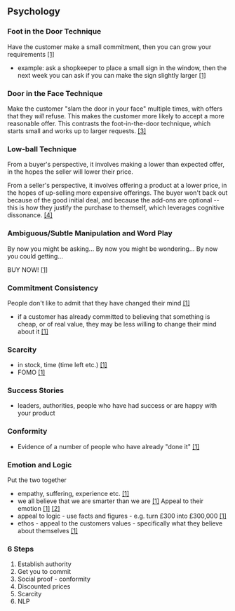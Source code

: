 ## Psychology

### Foot in the Door Technique

Have the customer make a small commitment, then you can grow your requirements [\[1\]][1]
  * example: ask a shopkeeper to place a small sign in the window, then the next week you can ask if you can make the sign slightly larger [\[1\]][1]

### Door in the Face Technique

Make the customer "slam the door in your face" multiple times, with offers that they *will* refuse. This makes the customer more likely to accept a more reasonable offer. This contrasts the foot-in-the-door technique, which starts small and works up to larger requests. [\[3\]][3]

### Low-ball Technique

From a buyer's perspective, it involves making a lower than expected offer, in the hopes the seller will lower their price.

From a seller's perspective, it involves offering a product at a lower price, in the hopes of up-selling more expensive offerings. The buyer won't back out because of the good initial deal, and because the add-ons are optional -- this is how they justify the purchase to themself, which leverages cognitive dissonance. [\[4\]][low-ball]

### Ambiguous/Subtle Manipulation and Word Play

By now you might be asking...
By now you might be wondering...
By now you could getting...

BUY NOW! [\[1\]][1]

### Commitment Consistency

People don't like to admit that they have changed their mind [\[1\]][1]
  * if a customer has already committed to believing that something is cheap, or of real value, they may be less willing to change their mind about it [\[1\]][1]

### Scarcity

* in stock, time (time left etc.) [\[1\]][1] 
* FOMO [\[1\]][1]

### Success Stories

* leaders, authorities, people who have had success or are happy with your product

### Conformity

* Evidence of a number of people who have already "done it" [\[1\]][1]

### Emotion and Logic

Put the two together
  * empathy, suffering, experience etc. [\[1\]][1]
  * we all believe that we are smarter than we are [\[1\]][1]
Appeal to their emotion [\[1\]][1] [\[2\]][2]
  * appeal to logic - use facts and figures - e.g. turn £300 into £300,000 [\[1\]][1]
  * ethos - appeal to the customers values - specifically what they believe about themselves [\[1\]][1]

### 6 Steps

1. Establish authority
1. Get you to commit
1. Social proof - conformity
1. Discounted prices
1. Scarcity
1. NLP

[1]: https://www.youtube.com/watch?v=vC5cmW8O3L8
[2]: https://en.wikipedia.org/wiki/Pathos
[3]: https://en.wikipedia.org/wiki/Door-in-the-face_technique
[low-ball]: https://en.wikipedia.org/wiki/Low-ball
